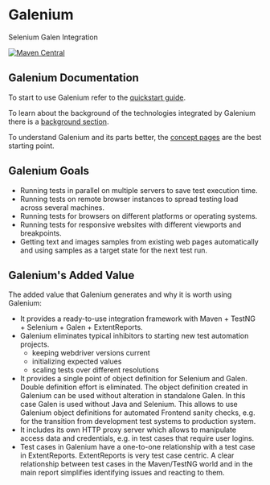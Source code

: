 # Galenium

Selenium Galen Integration

[![Maven Central](https://maven-badges.herokuapp.com/maven-central/io.wcm.qa/io.wcm.qa.galenium.integration/badge.svg)](https://maven-badges.herokuapp.com/maven-central/io.wcm.qa/io.wcm.qa.galenium.integration)

## Galenium Documentation

To start to use Galenium refer to the [quickstart guide](quickstart.html).

To learn about the background of the technologies integrated by Galenium there is a [background section](background.html).

To understand Galenium and its parts better, the [concept pages](concepts.html) are the best starting point.

## Galenium Goals

* Running tests in parallel on multiple servers to save test execution time.
* Running tests on remote browser instances to spread testing load across several machines.
* Running tests for browsers on different platforms or operating systems.
* Running tests for responsive websites with different viewports and breakpoints.
* Getting text and images samples from existing web pages automatically and using samples as a target state for the next test run.

## Galenium's Added Value
 The added value that Galenium generates and why it is worth using Galenium:

* It provides a ready-to-use integration framework with Maven + TestNG + Selenium + Galen + ExtentReports.
* Galenium eliminates typical inhibitors to starting new test automation projects.
  * keeping webdriver versions current
  * initializing expected values
  * scaling tests over different resolutions
* It provides a single point of object definition for Selenium and Galen. Double definition effort is eliminated. The object definition created in Galenium can be used without alteration in standalone Galen. In this case Galen is used without Java and Selenium. This allows to use Galenium object definitions for automated Frontend sanity checks, e.g. for the transition from development test systems to production system.
* It includes its own HTTP proxy server which allows to manipulate access data and credentials, e.g. in test cases that require user logins.
* Test cases in Galenium have a one-to-one relationship with a test case in ExtentReports. ExtentReports is very test case centric. A clear relationship between test cases in the Maven/TestNG world and in the main report simplifies identifying issues and reacting to them.

